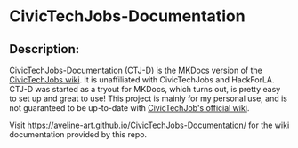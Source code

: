 # CivicTechJobs-Documentation
## Description:

CivicTechJobs-Documentation (CTJ-D) is the MKDocs version of the [CivicTechJobs wiki](https://github.com/hackforla/CivicTechJobs/wiki). It is unaffiliated with CivicTechJobs and HackForLA. CTJ-D was started as a tryout for MKDocs, which turns out, is pretty easy to set up and great to use! This project is mainly for my personal use, and is not guaranteed to be up-to-date with [CivicTechJob's official wiki](https://github.com/hackforla/CivicTechJobs/wiki).

Visit https://aveline-art.github.io/CivicTechJobs-Documentation/ for the wiki documentation provided by this repo.